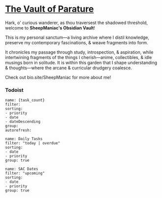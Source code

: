 # [The Vault of Parature](https://github.com/Rizehigh/The-Vault-of-Parature)

Hark, o' curious wanderer, as thou traversest the shadowed threshold, welcome to **SheepManiac's Obsidian Vault**!

This is my personal sanctum—a living archive where I distil knowledge, preserve my contemporary fascinations, & weave fragments into form.

It chronicles my passage through study, introspection, & aspiration, while intertwining fragments of the things I cherish—anime, collectibles, & idle musings born in solitude. It is within this garden that I shape understanding & thoughts—where the arcane & curricular drudgery coalesce.



Check out bio.site/SheepManiac for more about me!


### Todoist
```todoist
name: {task_count}
filter:
sorting:
- priority
- date
- dateDescending
group:
autorefresh:
```
```todoist
name: Daily Tasks
filter: "today | overdue"
sorting:
- date
- priority
group: true
```

```todoist
name: SAC Dates
filter: "upcoming"
sorting:
- date
- priority
group: true
```
